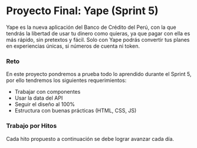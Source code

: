 # Proyecto Final: Yape (Sprint 5)

Yape es la nueva aplicación del Banco de Crédito del Perú, con la que tendrás la libertad
de usar tu dinero como quieras, ya que pagar con ella es más rápido, sin pretextos y fácil.
Solo con Yape podrás convertir tus planes en experiencias únicas, si números de cuenta ni token.

### Reto

En este proyecto pondremos a prueba todo lo aprendido durante el Sprint 5, por ello tendremos los siguientes requerimientos:

- Trabajar con componentes
- Usar la data del API
- Seguir el diseño al 100%
- Estructura con buenas prácticas (HTML, CSS, JS)

### Trabajo por Hitos
 Cada hito propuesto a continuación se debe lograr avanzar cada día.
